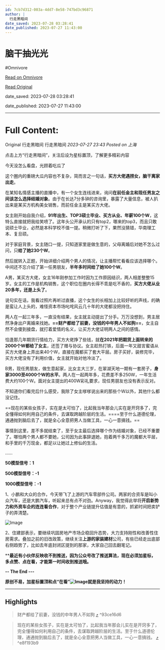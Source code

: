 ```yaml
---
id: 7cb7d312-003a-4dd7-8e58-747bd3c96871
author: |
  行走黑暗间
date_saved: 2023-07-28 03:28:41
date_published: 2023-07-27 11:43:00
---
```


# 脑干抽光光
#Omnivore

[Read on Omnivore](https://omnivore.app/me/-1899b665050)

[Read Original](https://mp.weixin.qq.com/s/miIXoO4LOyvEQRAkZ28B1g)

date_saved: 2023-07-28 03:28:41

date_published: 2023-07-27 11:43:00

--- 

# Full Content: 

Original 行走黑暗间  行走黑暗间 _2023-07-27 23:43_ _Posted on 上海_ 

点击上方“行走黑暗间”，关注后设为星标置顶，了解更多精彩内容

今天没怎么看盘，光顾着吃瓜了

这个圈内的重磅大瓜内容也不复杂，简而言之一句话，**买方大佬遇捞女，脑干离家出走**。

在某知名情感主播的直播中，有一个女生连线进来，询问**在前任金主和现任男友之间该怎么选择结婚对象**。由于在长达7分多钟的咨询里，暴露了大量信息，被人扒出来是某买方机构美女销售，而前任金主是某买方大佬。

女主刚开始自我介绍，**91年出生、TOP3硕士毕业、买方从业、年薪100个W**，这特么直接就把我给笑喷了。这年头公开承认的只有top2，哪来的top3，而且只敢说硕士毕业，必然是本科学校不值一提。稍微打听了下，果然没猜错，华南理工本、复旦硕。

对于家庭背景，女主随口一提，只知道家里是做生意的，父母离婚后对她不怎么过问，只**给了她230个W**。

然后就转入正题，开始详细介绍两个男人的情况，让主播帮忙看看应该选择哪个。中间还不忘介绍了第一任男朋友，**半年多时间给了她100个W**。  

A男，某买方大佬，女主16年刚参加工作时因为工作原因结识，两人相差整整15岁。女主的工作是机构销售，这个职位在圈内长得不乖是吃不香的，**买方大佬从业20多年，还是上头了**。

说句实在话，我看过照片再听过直播，这个女生的长相加上比较好听的声线，的确是蛮让人上头的，难怪资本市场叱咤风云几十年的大佬都没把持住。

两人在一起三年多，一直没有结果，女主就主动提出了分手。万万没想到，男主居然净身出户离婚来找她。**==财产都给了前妻，没钱的中年男人不如狗==**，女主自然不会傻到接盘，就打着爱情的名义，让买方大佬证明两人之间的感情。

恰逢那几年期货行情给力，买方大佬挣了些钱，就**在2021年把期货上面转来的2000个W都给了女主**，还签了赠与协议。女主趁热打铁，后面一年又甜言蜜语从买方大佬身上弄出来40个W，直接在魔都买了套大平层。房子买好，装修完毕，买方大佬没有了利用价值，女主就开始对他冷淡了。

B男，现任男朋友，做生意起家，比女主大三岁，在翠湖天地一期有一套房子，**身家3000至4000个W的水平**。两人在一起两年多，花费差不多250W，一年生活费大约100个W。面对女主提出的400W彩礼要求，现任男朋友也没有表示反对。

不知道你们看完后什么感受，我除了女主嗲嗲说出来的那些个W以外，其他什么都没记住。

==现在的某些女孩子，实在是太可怕了，比起我当年那会儿实在是开窍多了，完全懂得如何利用自己的条件，去谋取跨越阶层的生活。====至于什么道德伦理，通通抛到脑后去了，就是全心全意把男人当做工具，一心一意搞钱。==

事情到这里，差不多就结束了，至于女主最后选择哪个作为结婚对象，已经不重要了。哪怕两个男人都不要她，公司因为此事辞退她，抱着两千多万的魔都大平层，和手里的千万现金，都足以让她过上修仙的生活。

……  

**50模型信号：1**

**500模型信号：-1**

**1000模型信号：-1**

1、小鹏和大众的合作，今天带飞了上游的汽车零部件公司。两家的合资车是叫小众汽车，还是大鹏汽车，听起来总有点不对劲。Anyway，我觉得此举将**开启新势力和外资车企的连连看合作**，对于整个产业链提升估值是有意的，抓紧时间把卖铲子的弄清楚。

![Image](https://proxy-prod.omnivore-image-cache.app/0x0,sIXEJpZjNOWgO9Oi29LGk2cm2C7tiM098uX_LNI2e2H4/https://mmbiz.qpic.cn/sz_mmbiz_jpg/fKbWVdUyp9N2ljgepFXbh17dqjclAvgq5cN15MUr7ZickRho5GSyUuY9sn8fMH9P7rpReTicghibsIWZNxNghz6Vw/640?wx_fmt=jpeg)

2、住建部表示，要继续巩固房地产市场企稳回升态势，大力支持刚性和改善性住房需求。叠加之前的旧改政策，继续关注**上游的家装建材**公司，有些已经走出底部右侧趋势了，比如去年底封闭区提到的那家，大家自己回去翻笔记。

****最近有小伙伴反映收不到推送，因为公众号改了推送算法，现在必须加星标，多点赞、点在看，才能第一时间收到推送哦。**

**\-- The End ---**

**原创不易，加星标置顶和点“在看”![Image](https://proxy-prod.omnivore-image-cache.app/20x0,sVkynaIhZp3OqygpvAJOHrdsQiFa9P1OKqb3py6xXi8I/https://mmbiz.qpic.cn/mmbiz_gif/EBb5pGJYmrwvzSw6MKN9icicEkictGhmLpbzY9w5nGwogdtO4rouzuoDXxukc8VuWIfomnpuvFpNygiaW2Ad3EtibKQ/640?wx_fmt=gif)就是我坚持的动力！**

---

## Highlights

> 财产都给了前妻，没钱的中年男人不如狗 [⤴️](https://omnivore.app/me/-1899b665050#93ce16d6-f1bb-4d4b-a1ee-eadca4a3eed1)  ^93ce16d6

> 现在的某些女孩子，实在是太可怕了，比起我当年那会儿实在是开窍多了，完全懂得如何利用自己的条件，去谋取跨越阶层的生活。至于什么道德伦理，通通抛到脑后去了，就是全心全意把男人当做工具，一心一意搞钱。 [⤴️](https://omnivore.app/me/-1899b665050#e8f193b9-318d-4ca3-a9ef-be222ed34d26)  ^e8f193b9


